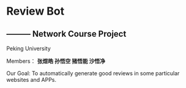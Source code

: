 # Review Bot

## 						——— Network Course Project

Peking University

Members： **张煜皓 孙悟空 猪悟能 沙悟净**



Our Goal: To automatically generate good reviews in some particular websites and APPs.